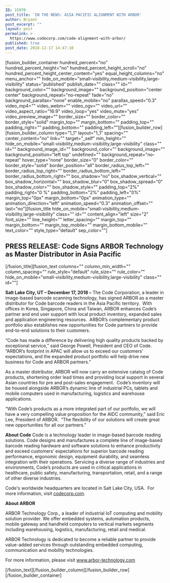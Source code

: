```yaml
---
ID: 15970
post_title: 'IN THE NEWS: ASIA PACIFIC ALIGNMENT WITH ARBOR'
author: Bryant
post_excerpt: ""
layout: post
permalink: >
  https://www.codecorp.com/code-alignment-with-arbor/
published: true
post_date: 2018-12-17 14:47:10
---
```

[fusion_builder_container hundred_percent="no" hundred_percent_height="no" hundred_percent_height_scroll="no" hundred_percent_height_center_content="yes" equal_height_columns="no" menu_anchor="" hide_on_mobile="small-visibility,medium-visibility,large-visibility" status="published" publish_date="" class="" id="" background_color="" background_image="" background_position="center center" background_repeat="no-repeat" fade="no" background_parallax="none" enable_mobile="no" parallax_speed="0.3" video_mp4="" video_webm="" video_ogv="" video_url="" video_aspect_ratio="16:9" video_loop="yes" video_mute="yes" video_preview_image="" border_size="" border_color="" border_style="solid" margin_top="" margin_bottom="" padding_top="" padding_right="" padding_bottom="" padding_left=""][fusion_builder_row][fusion_builder_column type="1_1" layout="1_1" spacing="" center_content="no" link="" target="_self" min_height="" hide_on_mobile="small-visibility,medium-visibility,large-visibility" class="" id="" background_image_id="" background_color="" background_image="" background_position="left top" undefined="" background_repeat="no-repeat" hover_type="none" border_size="0" border_color="" border_style="solid" border_position="all" border_radius_top_left="" border_radius_top_right="" border_radius_bottom_left="" border_radius_bottom_right="" box_shadow="no" box_shadow_vertical="" box_shadow_horizontal="" box_shadow_blur="0" box_shadow_spread="0" box_shadow_color="" box_shadow_style="" padding_top="2%" padding_right="0 %" padding_bottom="2%" padding_left="0%" margin_top="0px" margin_bottom="0px" animation_type="" animation_direction="left" animation_speed="0.3" animation_offset="" last="no"][fusion_title hide_on_mobile="small-visibility,medium-visibility,large-visibility" class="" id="" content_align="left" size="2" font_size="" line_height="" letter_spacing="" margin_top="" margin_bottom="" margin_top_mobile="" margin_bottom_mobile="" text_color="" style_type="default" sep_color=""]
<h2><span class="hs_cos_wrapper hs_cos_wrapper_meta_field hs_cos_wrapper_type_text" data-hs-cos-general-type="meta_field" data-hs-cos-type="text">PRESS RELEASE: </span><strong>Code </strong><strong>S</strong><strong>igns ARBOR</strong><strong> Technology</strong><strong> as Master Distributor in Asia Pacific</strong></h2>
[/fusion_title][fusion_text columns="" column_min_width="" column_spacing="" rule_style="default" rule_size="" rule_color="" hide_on_mobile="small-visibility,medium-visibility,large-visibility" class="" id=""]

<strong>Salt Lake City, UT – December 17, 2018 –</strong> The Code Corporation, a leader in image-based barcode scanning technology, has signed ARBOR as a master distributor for Code barcode readers in the Asia Pacific territory.  With offices in Korea, Singapore, China and Taiwan, ARBOR enhances Code’s partner and end user support with local product inventory, expanded sales and application engineering resources.  ARBOR’s complementary product portfolio also establishes new opportunities for Code partners to provide end-to-end solutions to their customers.

“Code has made a difference by delivering high quality products backed by exceptional service,” said George Powell, President and CEO of Code.  “ARBOR’s footprint in APAC will allow us to exceed our customers’ expectations, and the expanded product portfolio will help drive new business for Code and ARBOR partners.”

As a master distributor, ARBOR will now carry an extensive catalog of Code products, shortening order lead times and providing local support in several Asian countries for pre and post-sales engagement.  Code’s inventory will be housed alongside ARBOR’s dynamic line of industrial PCs, tablets and mobile computers used in manufacturing, logistics and warehouse applications.

“With Code’s products as a more integrated part of our portfolio, we will have a very compelling value proposition for the AIDC community,” said Eric Lee, President of ARBOR.  “The flexibility of our solutions will create great new opportunities for all our partners.”

<strong>About Code</strong>
Code is a technology leader in image-based barcode reading solutions. Code designs and manufactures a complete line of image-based barcode reading hardware and software solutions to enhance productivity and exceed customers’ expectations for superior barcode reading performance, ergonomic design, equipment durability, and seamless integration with their operations. Servicing a diverse range of industries and environments, Code’s products are used in critical applications in healthcare, public safety, manufacturing, transportation, retail, and a range of other diverse industries.

Code's worldwide headquarters are located in Salt Lake City, USA.  For more information, visit <a href="https://www.codecorp.com">codecorp.com</a>.

<strong>About ARBOR</strong>

ARBOR Technology Corp., a leader of industrial IoT computing and mobility solution provider. We offer embedded systems, automation products, mobile gateway and handheld computers to vertical markets segments including warehousing, logistics, manufacturing, retail and medical.

ARBOR Technology is dedicated to become a reliable partner to provide value-added services through outstanding embedded computing, communication and mobility technologies.

For more information, please visit <a href="https://www.arbor-technology.com/gl/Home">www.arbor-technology.com</a>

[/fusion_text][/fusion_builder_column][/fusion_builder_row][/fusion_builder_container]